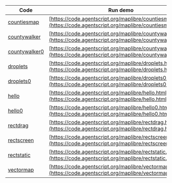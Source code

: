Code    | Run demo
------- | ------
[countiesmap](https://github.com/backspaces/agentscript/tree/master/maplibre/countiesmap.html#L1) | [https://code.agentscript.org/maplibre/countiesmap.html](https://code.agentscript.org/maplibre/countiesmap.html)
[countywalker](https://github.com/backspaces/agentscript/tree/master/maplibre/countywalker.html#L1) | [https://code.agentscript.org/maplibre/countywalker.html](https://code.agentscript.org/maplibre/countywalker.html)
[countywalker0](https://github.com/backspaces/agentscript/tree/master/maplibre/countywalker0.html#L1) | [https://code.agentscript.org/maplibre/countywalker0.html](https://code.agentscript.org/maplibre/countywalker0.html)
[droplets](https://github.com/backspaces/agentscript/tree/master/maplibre/droplets.html#L1) | [https://code.agentscript.org/maplibre/droplets.html](https://code.agentscript.org/maplibre/droplets.html)
[droplets0](https://github.com/backspaces/agentscript/tree/master/maplibre/droplets0.html#L1) | [https://code.agentscript.org/maplibre/droplets0.html](https://code.agentscript.org/maplibre/droplets0.html)
[hello](https://github.com/backspaces/agentscript/tree/master/maplibre/hello.html#L1) | [https://code.agentscript.org/maplibre/hello.html](https://code.agentscript.org/maplibre/hello.html)
[hello0](https://github.com/backspaces/agentscript/tree/master/maplibre/hello0.html#L1) | [https://code.agentscript.org/maplibre/hello0.html](https://code.agentscript.org/maplibre/hello0.html)
[rectdrag](https://github.com/backspaces/agentscript/tree/master/maplibre/rectdrag.html#L1) | [https://code.agentscript.org/maplibre/rectdrag.html](https://code.agentscript.org/maplibre/rectdrag.html)
[rectscreen](https://github.com/backspaces/agentscript/tree/master/maplibre/rectscreen.html#L1) | [https://code.agentscript.org/maplibre/rectscreen.html](https://code.agentscript.org/maplibre/rectscreen.html)
[rectstatic](https://github.com/backspaces/agentscript/tree/master/maplibre/rectstatic.html#L1) | [https://code.agentscript.org/maplibre/rectstatic.html](https://code.agentscript.org/maplibre/rectstatic.html)
[vectormap](https://github.com/backspaces/agentscript/tree/master/maplibre/vectormap.html#L1) | [https://code.agentscript.org/maplibre/vectormap.html](https://code.agentscript.org/maplibre/vectormap.html)
